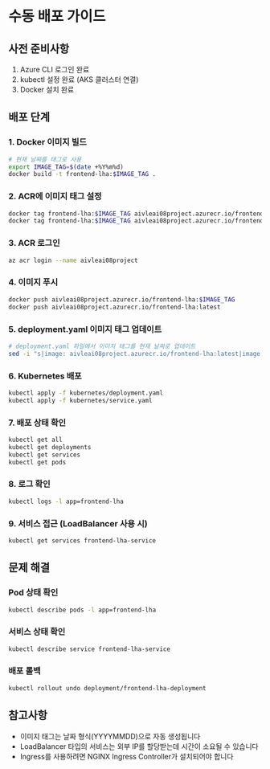 # 수동 배포 가이드

## 사전 준비사항

1. Azure CLI 로그인 완료
2. kubectl 설정 완료 (AKS 클러스터 연결)
3. Docker 설치 완료

## 배포 단계

### 1. Docker 이미지 빌드

```bash
# 현재 날짜를 태그로 사용
export IMAGE_TAG=$(date +%Y%m%d)
docker build -t frontend-lha:$IMAGE_TAG .
```

### 2. ACR에 이미지 태그 설정

```bash
docker tag frontend-lha:$IMAGE_TAG aivleai08project.azurecr.io/frontend-lha:$IMAGE_TAG
docker tag frontend-lha:$IMAGE_TAG aivleai08project.azurecr.io/frontend-lha:latest
```

### 3. ACR 로그인

```bash
az acr login --name aivleai08project
```

### 4. 이미지 푸시

```bash
docker push aivleai08project.azurecr.io/frontend-lha:$IMAGE_TAG
docker push aivleai08project.azurecr.io/frontend-lha:latest
```

### 5. deployment.yaml 이미지 태그 업데이트

```bash
# deployment.yaml 파일에서 이미지 태그를 현재 날짜로 업데이트
sed -i "s|image: aivleai08project.azurecr.io/frontend-lha:latest|image: aivleai08project.azurecr.io/frontend-lha:$IMAGE_TAG|g" kubernetes/deployment.yaml
```

### 6. Kubernetes 배포

```bash
kubectl apply -f kubernetes/deployment.yaml
kubectl apply -f kubernetes/service.yaml
```

### 7. 배포 상태 확인

```bash
kubectl get all
kubectl get deployments
kubectl get services
kubectl get pods
```

### 8. 로그 확인

```bash
kubectl logs -l app=frontend-lha
```

### 9. 서비스 접근 (LoadBalancer 사용 시)

```bash
kubectl get services frontend-lha-service
```

## 문제 해결

### Pod 상태 확인

```bash
kubectl describe pods -l app=frontend-lha
```

### 서비스 상태 확인

```bash
kubectl describe service frontend-lha-service
```

### 배포 롤백

```bash
kubectl rollout undo deployment/frontend-lha-deployment
```

## 참고사항

- 이미지 태그는 날짜 형식(YYYYMMDD)으로 자동 생성됩니다
- LoadBalancer 타입의 서비스는 외부 IP를 할당받는데 시간이 소요될 수 있습니다
- Ingress를 사용하려면 NGINX Ingress Controller가 설치되어야 합니다
